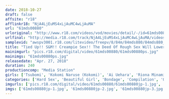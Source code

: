 ```yaml
---
date: 2018-10-27
draft: false
affsite: "r18"
afflinkr18: "NjA4LjEuMS4xLjAuMC4wLjAuMA"
url: "61mds00880"
urloriginal: "http://www.r18.com/videos/vod/movies/detail/-/id=61mds00880"
urlfinal: "http://media.r18.com/track/NjA4LjEuMS4xLjAuMC4wLjAuMA/videos/vod/movies/detail/-/id=61mds00880"
samplevid: "awspv3001.r18.com/litevideo/freepv/8/84m/84mds880/84mds880_dmb_w.mp4"
title: "Tied Up!! S&M!! Creampie Sex!! The Deed Of Rough Sex Will Lower This Lovely Beautiful Girl To The Depths Of Despair Greatest Hits Collection 4 Hours"
mainimgurl: "pics.r18.com/digital/video/61mds00880/61mds00880ps.jpg"
mainimgs: "61mds00880ps.jpg"
releasedate: "Apr. 27, 2018"
duration: 240
productioncomp: "Media Station"
girls: ['Tsubomi', 'Kokomi Naruse (Kokomi)', 'Ai Uehara', 'Riona Minami', 'Saki Hatsumi', 'Ruka Kanae', 'Riku Minato', 'Miku Abeno', 'Airi Natsume', 'Sora Shiina']
categories: ['Hard Sex', 'Beautiful Girl', 'Bondage', 'Compilation', 'Over 4 Hours', 'Hi-Def']
imgurls: ['pics.r18.com/digital/video/61mds00880/61mds00880jp-1.jpg', 'pics.r18.com/digital/video/61mds00880/61mds00880jp-2.jpg', 'pics.r18.com/digital/video/61mds00880/61mds00880jp-3.jpg', 'pics.r18.com/digital/video/61mds00880/61mds00880jp-4.jpg', 'pics.r18.com/digital/video/61mds00880/61mds00880jp-5.jpg', 'pics.r18.com/digital/video/61mds00880/61mds00880jp-6.jpg', 'pics.r18.com/digital/video/61mds00880/61mds00880jp-7.jpg', 'pics.r18.com/digital/video/61mds00880/61mds00880jp-8.jpg', 'pics.r18.com/digital/video/61mds00880/61mds00880jp-9.jpg', 'pics.r18.com/digital/video/61mds00880/61mds00880jp-10.jpg', 'pics.r18.com/digital/video/61mds00880/61mds00880jp-11.jpg', 'pics.r18.com/digital/video/61mds00880/61mds00880jp-12.jpg', 'pics.r18.com/digital/video/61mds00880/61mds00880jp-13.jpg', 'pics.r18.com/digital/video/61mds00880/61mds00880jp-14.jpg', 'pics.r18.com/digital/video/61mds00880/61mds00880jp-15.jpg', 'pics.r18.com/digital/video/61mds00880/61mds00880jp-16.jpg', 'pics.r18.com/digital/video/61mds00880/61mds00880jp-17.jpg', 'pics.r18.com/digital/video/61mds00880/61mds00880jp-18.jpg', 'pics.r18.com/digital/video/61mds00880/61mds00880jp-19.jpg', 'pics.r18.com/digital/video/61mds00880/61mds00880jp-20.jpg']
imgs: ['61mds00880jp-1.jpg', '61mds00880jp-2.jpg', '61mds00880jp-3.jpg', '61mds00880jp-4.jpg', '61mds00880jp-5.jpg', '61mds00880jp-6.jpg', '61mds00880jp-7.jpg', '61mds00880jp-8.jpg', '61mds00880jp-9.jpg', '61mds00880jp-10.jpg', '61mds00880jp-11.jpg', '61mds00880jp-12.jpg', '61mds00880jp-13.jpg', '61mds00880jp-14.jpg', '61mds00880jp-15.jpg', '61mds00880jp-16.jpg', '61mds00880jp-17.jpg', '61mds00880jp-18.jpg', '61mds00880jp-19.jpg', '61mds00880jp-20.jpg']
---
```

